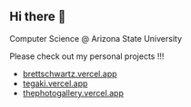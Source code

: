 ## Hi there 👋

Computer Science @ Arizona State University

Please check out my personal projects !!! 
- [brettschwartz.vercel.app](https://brettschwartz.vercel.app)
- [tegaki.vercel.app](https://tegaki.vercel.app)
- [thephotogallery.vercel.app](https://thephotogallery.vercel.app)


